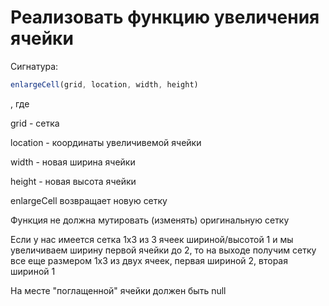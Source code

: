 # Реализовать функцию увеличения ячейки

Сигнатура:
```javascript
enlargeCell(grid, location, width, height)
```
, где

grid - сетка

location - координаты увеличивемой ячейки

width - новая ширина ячейки

height - новая высота ячейки

enlargeCell возвращает новую сетку

Функция не должна мутировать (изменять) оригинальную сетку

Если у нас имеется сетка 1х3 из 3 ячеек шириной/высотой 1 и мы увеличиваем ширину первой ячейки до 2, то на выходе получим сетку все еще размером 1х3 из двух ячеек, первая шириной 2, вторая шириной 1

На месте "поглащенной" ячейки должен быть null